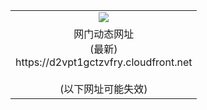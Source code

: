 ﻿<table>
  <tr></tr>
  <tr><td colspan=2 align=center><img src="https://d2vpt1gctzvfry.cloudfront.net/Up/oGate.jpg" /></td></tr>
  <tr><td colspan=2 align=center>网门动态网址<br/>(最新)
<br>https://d2vpt1gctzvfry.cloudfront.net
<br/><br/>(以下网址可能失效)
    </td>
  </tr>
</table>
